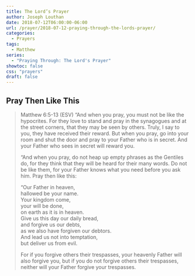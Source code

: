 ```yaml
---
title: The Lord’s Prayer
author: Joseph Louthan
date: 2018-07-12T06:00:00-06:00
url: /prayer/2018-07-12-praying-through-the-lords-prayer/
categories:
  - Prayers
tags:
  - Matthew
series:
  - "Praying Through: The Lord's Prayer"
showtoc: false
css: "prayers"
draft: false
---
```


## Pray Then Like This

> Matthew 6:5-13 (ESV) “And when you pray, you must not be like the hypocrites. For they love to stand and pray in the synagogues and at the street corners, that they may be seen by others. Truly, I say to you, they have received their reward. But when you pray, go into your room and shut the door and pray to your Father who is in secret. And your Father who sees in secret will reward you.
>
>“And when you pray, do not heap up empty phrases as the Gentiles do, for they think that they will be heard for their many words. Do not be like them, for your Father knows what you need before you ask him. Pray then like this:
>
> “Our Father in heaven,  
> hallowed be your name.  
> Your kingdom come,  
> your will be done,  
> on earth as it is in heaven.  
> Give us this day our daily bread,  
> and forgive us our debts,  
> as we also have forgiven our debtors.  
> And lead us not into temptation,  
> but deliver us from evil.
>
> For if you forgive others their trespasses, your heavenly Father will also forgive you, but if you do not forgive others their trespasses, neither will your Father forgive your trespasses.